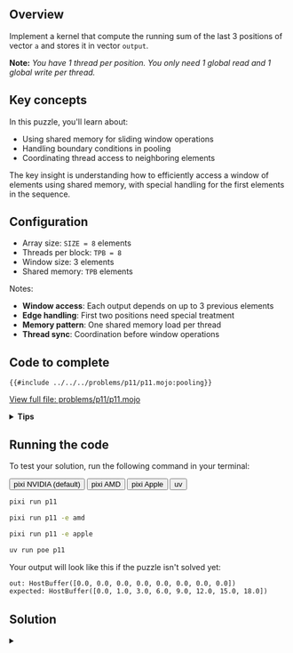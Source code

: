 ## Overview

Implement a kernel that compute the running sum of the last 3 positions of vector `a` and stores it in vector `output`.

**Note:** _You have 1 thread per position. You only need 1 global read and 1 global write per thread._

## Key concepts

In this puzzle, you'll learn about:

- Using shared memory for sliding window operations
- Handling boundary conditions in pooling
- Coordinating thread access to neighboring elements

The key insight is understanding how to efficiently access a window of elements using shared memory, with special handling for the first elements in the sequence.

## Configuration

- Array size: `SIZE = 8` elements
- Threads per block: `TPB = 8`
- Window size: 3 elements
- Shared memory: `TPB` elements

Notes:

- **Window access**: Each output depends on up to 3 previous elements
- **Edge handling**: First two positions need special treatment
- **Memory pattern**: One shared memory load per thread
- **Thread sync**: Coordination before window operations

## Code to complete

```mojo
{{#include ../../../problems/p11/p11.mojo:pooling}}
```

<a href="{{#include ../_includes/repo_url.md}}/blob/main/problems/p11/p11.mojo" class="filename">View full file: problems/p11/p11.mojo</a>

<details>
<summary><strong>Tips</strong></summary>

<div class="solution-tips">

1. Load data and call `barrier()`
2. Special cases: `output[0] = shared[0]`, `output[1] = shared[0] + shared[1]`
3. General case: `if 1 < global_i < size`
4. Sum three elements: `shared[local_i - 2] + shared[local_i - 1] + shared[local_i]`

</div>
</details>

## Running the code

To test your solution, run the following command in your terminal:

<div class="code-tabs" data-tab-group="package-manager">
  <div class="tab-buttons">
    <button class="tab-button">pixi NVIDIA (default)</button>
    <button class="tab-button">pixi AMD</button>
    <button class="tab-button">pixi Apple</button>
    <button class="tab-button">uv</button>
  </div>
  <div class="tab-content">

```bash
pixi run p11
```

  </div>
  <div class="tab-content">

```bash
pixi run p11 -e amd
```

  </div>
  <div class="tab-content">

```bash
pixi run p11 -e apple
```

  </div>
  <div class="tab-content">

```bash
uv run poe p11
```

  </div>
</div>

Your output will look like this if the puzzle isn't solved yet:

```txt
out: HostBuffer([0.0, 0.0, 0.0, 0.0, 0.0, 0.0, 0.0, 0.0])
expected: HostBuffer([0.0, 1.0, 3.0, 6.0, 9.0, 12.0, 15.0, 18.0])
```

## Solution

<details class="solution-details">
<summary></summary>

```mojo
{{#include ../../../solutions/p11/p11.mojo:pooling_solution}}
```

<div class="solution-explanation">

The solution implements a sliding window sum using shared memory with these key steps:

1. **Shared memory setup**
   - Allocates `TPB` elements in shared memory:

     ```txt
     Input array:  [0.0 1.0 2.0 3.0 4.0 5.0 6.0 7.0]
     Block shared: [0.0 1.0 2.0 3.0 4.0 5.0 6.0 7.0]
     ```

   - Each thread loads one element from global memory
   - `barrier()` ensures all data is loaded

2. **Boundary cases**
   - Position 0: Single element

     ```txt
     output[0] = shared[0] = 0.0
     ```

   - Position 1: Sum of first two elements

     ```txt
     output[1] = shared[0] + shared[1] = 0.0 + 1.0 = 1.0
     ```

3. **Main window operation**
   - For positions 2 and beyond:

     ```txt
     Position 2: shared[0] + shared[1] + shared[2] = 0.0 + 1.0 + 2.0 = 3.0
     Position 3: shared[1] + shared[2] + shared[3] = 1.0 + 2.0 + 3.0 = 6.0
     Position 4: shared[2] + shared[3] + shared[4] = 2.0 + 3.0 + 4.0 = 9.0
     ...
     ```

   - Window calculation using local indices:

     ```txt
     # Sliding window of 3 elements
     window_sum = shared[i-2] + shared[i-1] + shared[i]
     ```

4. **Memory access pattern**
   - One global read per thread into shared memory
   - One global write per thread from shared memory
   - Uses shared memory for efficient neighbor access
   - Maintains coalesced memory access pattern

This approach optimizes performance through:

- Minimal global memory access
- Fast shared memory neighbor lookups
- Clean boundary handling
- Efficient memory coalescing

The final output shows the cumulative window sums:

```txt
[0.0, 1.0, 3.0, 6.0, 9.0, 12.0, 15.0, 18.0]
```

</div>
</details>

